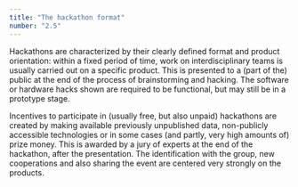 ```yaml
---
title: "The hackathon format"
number: "2.5"
---
```


Hackathons are characterized by their clearly defined format and product orientation: within a fixed period of time, work on interdisciplinary teams is usually carried out on a specific product. This is presented to a (part of the) public at the end of the process of brainstorming and hacking. The software or hardware hacks shown are required to be functional, but may still be in a prototype stage.

Incentives to participate in (usually free, but also unpaid) hackathons are created by making available previously unpublished data, non-publicly accessible technologies or in some cases (and partly, very high amounts of) prize money. This is awarded by a jury of experts at the end of the hackathon, after the presentation. The identification with the group, new cooperations and also sharing the event are centered very strongly on the products.